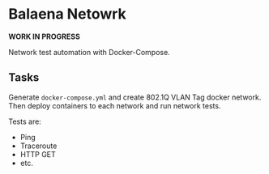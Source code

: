 # Balaena Netowrk
**WORK IN PROGRESS**

Network test automation with Docker-Compose.

## Tasks
Generate `docker-compose.yml` and create 802.1Q VLAN Tag docker network. Then deploy containers to each network and run network tests.

Tests are:

- Ping
- Traceroute
- HTTP GET
- etc.
